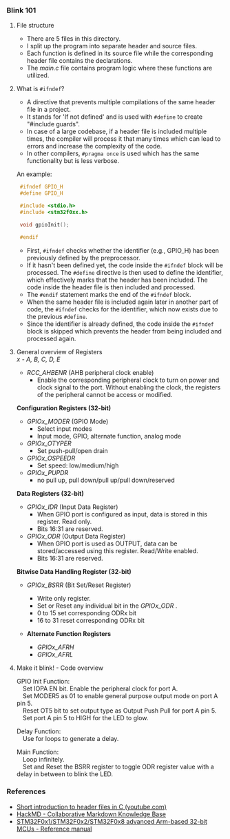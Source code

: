 ### Blink 101

1) File structure                     
   - There are 5 files in this directory.           
   - I split up the program into separate header and source files. 
   - Each function is defined in its source file while the corresponding header file contains the declarations.                               
   - The _main.c_ file contains program logic where these functions are utilized.              
   
2) What is `#ifndef`?
   - A directive that prevents multiple compilations of the same header file in a project. 
   - It stands for 'If not defined' and is used with `#define` to create "#include guards".                              
   - In case of a large codebase, if a header file is included multiple times, the compiler will process it that many times which can lead to errors and increase the complexity of the code.                      
   - In other compilers, `#pragma once` is used which has the same functionality but is less verbose.                                      
               
   An example:            
   ```c         
    #ifndef GPIO_H         
    #define GPIO_H                

    #include <stdio.h>                   
    #include <stm32f0xx.h>                 

    void gpioInit();               

    #endif             
	```             
   - First, `#ifndef` checks whether the identifier (e.g., GPIO_H) has been previously defined by the preprocessor.         
   - If it hasn't been defined yet, the code inside the `#ifndef` block will be processed. The `#define` directive is then used to define the identifier, which effectively marks that the header has been included. The code inside the header file is then included and processed.                              
   - The `#endif` statement marks the end of the `#ifndef` block.                            
   - When the same header file is included again later in another part of code, the `#ifndef` checks for the identifier, which now exists due to the previous `#define`.                                                
   - Since the identifier is already defined, the code inside the `#ifndef` block is skipped which prevents the header from being included and processed again.                                        
              
3) General overview of Registers                             
   _x - A, B, C, D, E_                            
   - _RCC_AHBENR_ (AHB peripheral clock enable)                     
	   - Enable the corresponding peripheral clock to turn on power and clock signal to the port. Without enabling the clock, the registers of the peripheral cannot be access or modified.                       
   
   **Configuration Registers (32-bit)**                 
   - _GPIOx_MODER_ (GPIO Mode)               
	   - Select input modes                      
	   - Input mode, GPIO, alternate function, analog mode               
   - _GPIOx_OTYPER_              
	   - Set push-pull/open drain                     
   - _GPIOx_OSPEEDR_                
	   - Set speed: low/medium/high                                  
   - _GPIOx_PUPDR_                                     
	   - no pull up, pull down/pull up/pull down/reserved                                 
                 
   **Data Registers (32-bit)**              
   - _GPIOx_IDR_ (Input Data Register)                  
	   - When GPIO port is configured as input, data is stored in this register. Read only.
	   - Bits 16:31 are reserved.                                              
   - _GPIOx_ODR_ (Output Data Register)                   
	   - When GPIO port is used as OUTPUT, data can be stored/accessed using this register. Read/Write enabled.               
	   - Bits 16:31 are reserved.             
	     
   **Bitwise Data Handling Register (32-bit)**            
   - _GPIOx_BSRR_ (Bit Set/Reset Register)                 
	   - Write only register.                                             
	   - Set or Reset any individual bit in the _GPIOx_ODR_ .          
	   - 0 to 15 set corresponding ODRx bit              
	   - 16 to 31 reset corresponding ODRx bit                     
	     
   - **Alternate Function Registers**                            
	   - _GPIOx_AFRH_                         
	   - _GPIOx_AFRL_        

4) Make it blink! - Code overview           

   GPIO Init Function:                                     
   &emsp;Set IOPA EN bit. Enable the peripheral clock for port A.                    
   &emsp;Set MODER5 as 01 to enable general purpose output mode on port A pin 5.                              
   &emsp;Reset OT5 bit to set output type as Output Push Pull for port A pin 5.                                 
   &emsp;Set port A pin 5 to HIGH for the LED to glow.                
                    
   Delay Function:                 
   &emsp;Use for loops to generate a delay.                   
   
   Main Function:              
   &emsp;Loop infinitely.                                  
   &emsp;Set and Reset the BSRR register to toggle ODR register value with a delay in between to blink the LED.                   


### References            
- [Short introduction to header files in C (youtube.com)](https://www.youtube.com/watch?v=u1e0gLoz1SU)                 
- [HackMD - Collaborative Markdown Knowledge Base](https://hackmd.io/@hrbenitez/158_2s2223_GPIO)                                                 
- [STM32F0x1/STM32F0x2/STM32F0x8 advanced Arm-based 32-bit MCUs - Reference manual](https://www.st.com/resource/en/reference_manual/rm0091-stm32f0x1stm32f0x2stm32f0x8-advanced-armbased-32bit-mcus-stmicroelectronics.pdf)                
